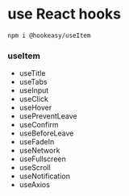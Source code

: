 #  use React hooks 

```
npm i @hookeasy/useItem
```
### useItem
- useTitle
- useTabs
- useInput
- useClick
- useHover
- usePreventLeave
- useConfirm
- useBeforeLeave
- useFadeIn
- useNetwork
- useFullscreen
- useScroll
- useNotification
- useAxios
